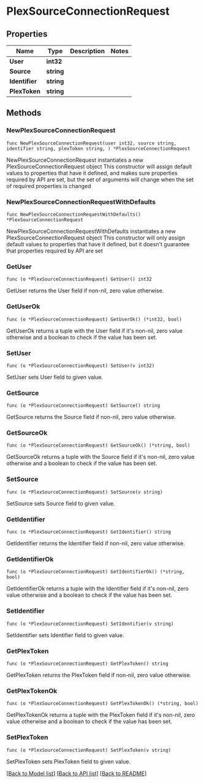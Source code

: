 # PlexSourceConnectionRequest

## Properties

Name | Type | Description | Notes
------------ | ------------- | ------------- | -------------
**User** | **int32** |  | 
**Source** | **string** |  | 
**Identifier** | **string** |  | 
**PlexToken** | **string** |  | 

## Methods

### NewPlexSourceConnectionRequest

`func NewPlexSourceConnectionRequest(user int32, source string, identifier string, plexToken string, ) *PlexSourceConnectionRequest`

NewPlexSourceConnectionRequest instantiates a new PlexSourceConnectionRequest object
This constructor will assign default values to properties that have it defined,
and makes sure properties required by API are set, but the set of arguments
will change when the set of required properties is changed

### NewPlexSourceConnectionRequestWithDefaults

`func NewPlexSourceConnectionRequestWithDefaults() *PlexSourceConnectionRequest`

NewPlexSourceConnectionRequestWithDefaults instantiates a new PlexSourceConnectionRequest object
This constructor will only assign default values to properties that have it defined,
but it doesn't guarantee that properties required by API are set

### GetUser

`func (o *PlexSourceConnectionRequest) GetUser() int32`

GetUser returns the User field if non-nil, zero value otherwise.

### GetUserOk

`func (o *PlexSourceConnectionRequest) GetUserOk() (*int32, bool)`

GetUserOk returns a tuple with the User field if it's non-nil, zero value otherwise
and a boolean to check if the value has been set.

### SetUser

`func (o *PlexSourceConnectionRequest) SetUser(v int32)`

SetUser sets User field to given value.


### GetSource

`func (o *PlexSourceConnectionRequest) GetSource() string`

GetSource returns the Source field if non-nil, zero value otherwise.

### GetSourceOk

`func (o *PlexSourceConnectionRequest) GetSourceOk() (*string, bool)`

GetSourceOk returns a tuple with the Source field if it's non-nil, zero value otherwise
and a boolean to check if the value has been set.

### SetSource

`func (o *PlexSourceConnectionRequest) SetSource(v string)`

SetSource sets Source field to given value.


### GetIdentifier

`func (o *PlexSourceConnectionRequest) GetIdentifier() string`

GetIdentifier returns the Identifier field if non-nil, zero value otherwise.

### GetIdentifierOk

`func (o *PlexSourceConnectionRequest) GetIdentifierOk() (*string, bool)`

GetIdentifierOk returns a tuple with the Identifier field if it's non-nil, zero value otherwise
and a boolean to check if the value has been set.

### SetIdentifier

`func (o *PlexSourceConnectionRequest) SetIdentifier(v string)`

SetIdentifier sets Identifier field to given value.


### GetPlexToken

`func (o *PlexSourceConnectionRequest) GetPlexToken() string`

GetPlexToken returns the PlexToken field if non-nil, zero value otherwise.

### GetPlexTokenOk

`func (o *PlexSourceConnectionRequest) GetPlexTokenOk() (*string, bool)`

GetPlexTokenOk returns a tuple with the PlexToken field if it's non-nil, zero value otherwise
and a boolean to check if the value has been set.

### SetPlexToken

`func (o *PlexSourceConnectionRequest) SetPlexToken(v string)`

SetPlexToken sets PlexToken field to given value.



[[Back to Model list]](../README.md#documentation-for-models) [[Back to API list]](../README.md#documentation-for-api-endpoints) [[Back to README]](../README.md)


